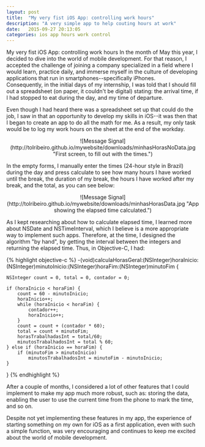 ```yaml
---
layout: post
title:  "My very fist iOS App: controlling work hours"
description: "A very simple app to help couting hours at work"
date:   2015-09-27 20:13:05
categories: ios app hours work control
---
```

My very fist iOS App: controlling work hours   In the month of May this year, I decided to dive into the world of mobile development. For that reason,  I accepted the challenge of joining a company specialized in a field where I would learn, practice daily, and immerse myself in the culture of developing applications that run in smartphones--specifically iPhones.   
Consequently, in the initial days of my internship, I was told that I should fill out a spreadsheet (on paper, it couldn't be digital) stating: the arrival time, if I had stopped to eat during the day, and my time of departure. 

Even though I had heard there was a spreadsheet set up that could do the job, I saw in that an opportunity to develop my skills in iOS--it was then that I began to create an app to do all the math for me. As a result, my only task would be to log my work hours on the sheet at the end of the workday. 

<div style="text-align:center" markdown="1">
![Message Signal](http://tolribeiro.github.io/mywebsite/downloads/minhasHorasNoData.jpg "First screen, to fill out with the times.")
</div>

In the empty forms, I manually enter the times (24-hour style in Brazil) during the day and press calculate to see how many hours I have worked until the break, the duration of my break, the hours I have worked after my break, and the total, as you can see below:

<div style="text-align:center" markdown="1">
![Message Signal](http://tolribeiro.github.io/mywebsite/downloads/minhasHorasData.jpg "App showing the elapsed time calculated.")
</div>

As I kept researching about how to calculate elapsed time, I learned more about NSDate and NSTimeInterval, which I believe is a more appropriate way to implement such apps. Therefore, at the time, I designed the algorithm "by hand", by getting the interval between the integers and returning the elapsed time. Thus, in Objective-C, I had:

{% highlight objective-c %}
-(void)calculaHorasGeral:(NSInteger)horaInicio:(NSInteger)minutoInicio:(NSInteger)horaFim:(NSInteger)minutoFim {
    
    NSInteger count = 0, total = 0, contador = 0;
    
    if (horaInicio < horaFim) {
        count = 60 - minutoInicio;
        horaInicio++;
        while (horaInicio < horaFim) {
            contador++;
            horaInicio++;
        }
        count = count + (contador * 60);
        total = count + minutoFim;
        horasTrabalhadasInt = total/60;
        minutosTrabalhadosInt = total % 60;
    } else if (horaInicio == horaFim) {
        if (minutoFim > minutoInicio)
            minutosTrabalhadosInt = minutoFim - minutoInicio;
    }
}
{% endhighlight %}

After a couple of months, I considered a lot of other features that I could implement to make my app much more robust, such as: storing the data, enabling the user to use the current time from the phone to mark the time, and so on. 

Despite not yet implementing these features in my app, the experience of starting something on my own for iOS as a first application, even with such a simple function, was very encouraging and continues to keep me excited about the world of mobile development.
